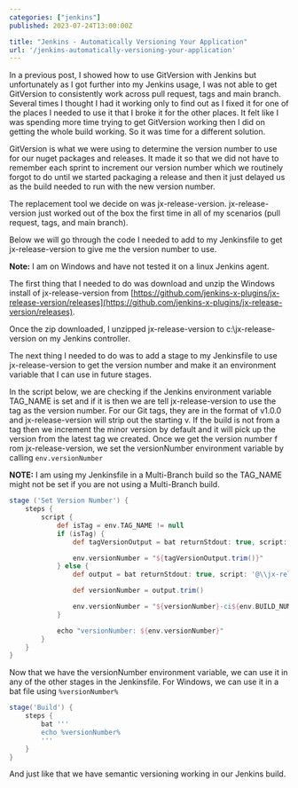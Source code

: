 ```yaml
---
categories: ["jenkins"]
published: 2023-07-24T13:00:00Z

title: "Jenkins - Automatically Versioning Your Application"
url: '/jenkins-automatically-versioning-your-application'
---
```


In a previous post, I showed how to use GitVersion with Jenkins but unfortunately as I got further into my Jenkins usage, I was not able to get GitVersion to consistently work across pull request, tags and main branch.  Several times I thought I had it working only to find out as I fixed it for one of the places I needed to use it that I broke it for the other places.  It felt like I was spending more time trying to get GitVersion working then I did on getting the whole build working.  So it was time for a different solution.

GitVersion is what we were using to determine the version number to use for our nuget packages and releases.  It made it so that we did not have to remember each sprint to increment our version number which we routinely forgot to do until we started packaging a release and then it just delayed us as the build needed to run with the new version number.

The replacement tool we decide on was jx-release-version.  jx-release-version just worked out of the box the first time in all of my scenarios (pull request, tags, and main branch).

Below we will go through the code I needed to add to my Jenkinsfile to get jx-release-version to give me the version number to use.

<!--more-->

**Note:** I am on Windows and have not tested it on a linux Jenkins agent.

The first thing that I needed to do was download and unzip the Windows install of jx-release-version from [https://github.com/jenkins-x-plugins/jx-release-version/releases](https://github.com/jenkins-x-plugins/jx-release-version/releases).

Once the zip downloaded, I unzipped jx-release-version to c:\jx-release-version on my Jenkins controller.

The next thing I needed to do was to add a stage to my Jenkinsfile to use jx-release-version to get the version number and make it an environment variable that I can use in future stages.

In the script below, we are checking if the Jenkins environment variable TAG_NAME is set and if it is then we are tell jx-release-version to use the tag as the version number.  For our Git tags, they are in the format of v1.0.0 and jx-release-version will strip out the starting v.  If the build is not from a tag then we increment the minor version by default and it will pick up the version from the latest tag we created.  Once we get the version number f rom jx-release-version, we set the versionNumber environment variable by calling `env.versionNumber`

**NOTE:** I am using my Jenkinsfile in a Multi-Branch build so the TAG_NAME might not be set if you are not using a Multi-Branch build.

```groovy
stage ('Set Version Number') {
    steps {
        script {
            def isTag = env.TAG_NAME != null
            if (isTag) {
                def tagVersionOutput = bat returnStdout: true, script: "@\\jx-release-version\\jx-release-version -next-version=manual:${env.TAG_NAME}"

                env.versionNumber = "${tagVersionOutput.trim()}"
            } else {
                def output = bat returnStdout: true, script: '@\\jx-release-version\\jx-release-version -next-version=increment:minor'

                def versionNumber = output.trim()

                env.versionNumber = "${versionNumber}-ci${env.BUILD_NUMBER}"
            }

            echo "versionNumber: ${env.versionNumber}"
        }
    }
}
```

Now  that we have the versionNumber environment variable, we can use it in any of the other stages in the Jenkinsfile.  For Windows, we can use it in a bat file using `%versionNumber%`

```groovy
stage('Build') {
    steps {
        bat '''
        echo %versionNumber%
        '''
    }
}
```

And just like that we have semantic versioning working in our Jenkins build.
